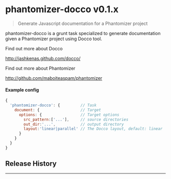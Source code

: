 # phantomizer-docco v0.1.x

> Generate Javascript documentation for a Phantomizer project

phantomizer-docco is a grunt task specialized
to generate documentation given a Phantomizer project
using Docco tool.


Find out more about Docco

http://jashkenas.github.com/docco/

Find out more about Phantomizer

http://github.com/maboiteaspam/phantomizer


#### Example config

```javascript
{
  'phantomizer-docco': {         // Task
    document: {                  // Target
      options: {                 // Target options
        src_pattern:['...'],     // source directories
        out_dir:'...',           // output directory
        layout:'linear|parallel' // The Docco layout, default: linear
      }
    }
  }
}

```


## Release History


---

